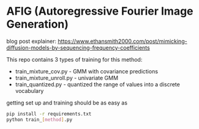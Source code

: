 # AFIG (Autoregressive Fourier Image Generation)

blog post explainer: https://www.ethansmith2000.com/post/mimicking-diffusion-models-by-sequencing-frequency-coefficients

This repo contains 3 types of training for this method:
- train_mixture_cov.py - GMM with covariance predictions
- train_mixture_unroll.py - univariate GMM
- train_quantized.py - quantized the range of values into a discrete vocabulary

getting set up and training should be as easy as
```bash
pip install -r requirements.txt
python train_[method].py
```